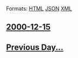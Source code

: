 
Formats: [HTML](2000/12/15/index.html)  [JSON](2000/12/15/index.json)  [XML](2000/12/15/index.xml)  

## [2000-12-15](/news/2000/12/15/index.md)

## [Previous Day...](/news/2000/12/14/index.md)

